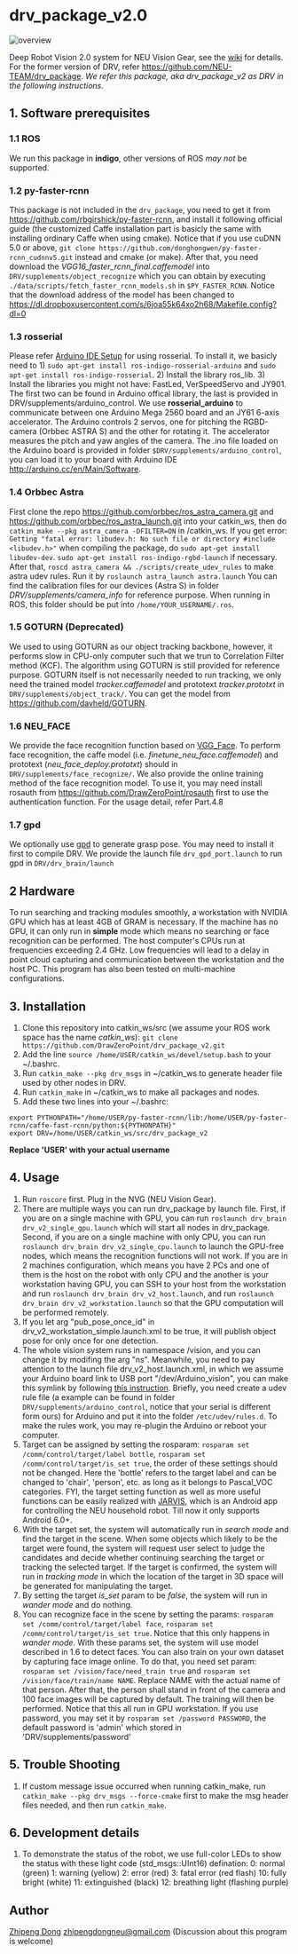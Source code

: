 # drv_package_v2.0

![overview](https://github.com/DrawZeroPoint/drv_package_v2/blob/master/supplements/figures/1.png )

Deep Robot Vision 2.0 system for NEU Vision Gear, see the [wiki](https://github.com/DrawZeroPoint/drv_package_v2/wiki) for details.
For the former version of DRV, refer https://github.com/NEU-TEAM/drv_package. 
*We refer this package, aka drv_package_v2 as DRV in the following instructions.*

## 1. Software prerequisites
### 1.1 ROS
We run this package in **indigo**, other versions of ROS *may not* be supported.

### 1.2 py-faster-rcnn
This package is not included in the `drv_package`, you need to get it from <https://github.com/rbgirshick/py-faster-rcnn>, and install it following official guide (the customized Caffe installation part is basicly the same with installing ordinary Caffe when using cmake). Notice that if you use cuDNN 5.0 or above, `git clone https://github.com/donghongwen/py-faster-rcnn_cudnnv5.git` instead and cmake (or make). 
After that, you need download the *VGG16_faster_rcnn_final.caffemodel*  into `DRV/supplements/object_recognize` which you can obtain by executing `./data/scripts/fetch_faster_rcnn_models.sh` in `$PY_FASTER_RCNN`. Notice that the download address of the model has been changed to https://dl.dropboxusercontent.com/s/6joa55k64xo2h68/Makefile.config?dl=0

### 1.3 rosserial
Please refer [Arduino IDE Setup](http://wiki.ros.org/rosserial_arduino/Tutorials/Arduino%20IDE%20Setup) for using rosserial. To install it, we basicly need to 1) `sudo apt-get install ros-indigo-rosserial-arduino` and `sudo apt-get install ros-indigo-rosserial`. 2) Install the library ros_lib. 3) Install the libraries you might not have: FastLed, VerSpeedServo and JY901. The first two can be found in Arduino offical library, the last is provided in DRV/supplements/arduino_control.
We use **rosserial_arduino** to communicate between one Arduino Mega 2560 board and an JY61 6-axis accelerator. The Arduino controls 2 servos, one for pitching the RGBD-camera (Orbbec ASTRA S) and the other for rotating it. The accelerator measures the pitch and yaw angles of the camera. The .ino file loaded on the Arduino board is provided in folder `$DRV/supplements/arduino_control`, you can load it to your board with Arduino IDE <http://arduino.cc/en/Main/Software>.

### 1.4 Orbbec Astra
First clone the repo https://github.com/orbbec/ros_astra_camera.git and https://github.com/orbbec/ros_astra_launch.git into your catkin_ws, then do `catkin_make --pkg astra_camera -DFILTER=ON` in /catkin_ws.
If you get error: `Getting "fatal error: libudev.h: No such file or directory #include <libudev.h>"` when compiling the package, do `sudo apt-get install libudev-dev`. `sudo apt-get install ros-indigo-rgbd-launch` if necessary.
After that, `roscd astra_camera && ./scripts/create_udev_rules` to make astra udev rules. Run it by `roslaunch astra_launch astra.launch`
You can find the calibration files for our devices (Astra S) in folder *DRV/supplements/camera_info* for reference purpose. When running in ROS, this folder should be put into `/home/YOUR_USERNAME/.ros`.

### 1.5 GOTURN (Deprecated)
We used to using GOTURN as our object tracking backbone, however, it performs slow in CPU-only computer such that we trun to Correlation Filter method (KCF). The algorithm using GOTURN is still provided for reference purpose. GOTURN itself is not necessarily needed to run tracking, we only need the trained model *tracker.caffemodel* and prototext *tracker.prototxt* in `DRV/supplements/object_track/`. You can get the model from <https://github.com/davheld/GOTURN>.

### 1.6 NEU_FACE
We provide the face recognition function based on [VGG_Face](http://www.robots.ox.ac.uk/~vgg/software/vgg_face/). To perform face recognition, the caffe model (i.e. *finetune_neu_face.caffemodel*) and prototext (*neu_face_deploy.prototxt*) should in `DRV/supplements/face_recognize/`.
We also provide the online training method of the face recognition model. To use it, you may need install rosauth from https://github.com/DrawZeroPoint/rosauth first to use the authentication function. For the usage detail, refer Part.4.8

### 1.7 gpd
We optionally use [gpd](https://github.com/atenpas/gpd) to generate grasp pose. You may need to install it first to compile DRV. We provide the launch file `drv_gpd_port.launch` to run gpd in `DRV/drv_brain/launch`

## 2 Hardware
To run searching and tracking modules smoothly, a workstation with NVIDIA GPU which has at least 4GB of GRAM is necessary. If the machine has no GPU, it can only run in **simple** mode which means no searching or face recognition can be performed.
The host computer's CPUs run at frequencies exceeding 2.4 GHz. Low frequencies will lead to a delay in point cloud capturing and communication between the workstation and the host PC.
This program has also been tested on multi-machine configurations.

## 3. Installation
1. Clone this repository into catkin_ws/src (we assume your ROS work space has the name *catkin_ws*):
`git clone https://github.com/DrawZeroPoint/drv_package_v2.git`
2. Add the line `source /home/USER/catkin_ws/devel/setup.bash` to your ~/.bashrc.
2. Run `catkin_make --pkg drv_msgs` in ~/catkin_ws to generate header file used by other nodes in DRV.
3. Run `catkin_make` in ~/catkin_ws to make all packages and nodes.
4. Add these two lines into your ~/.bashrc:
 ```
export PYTHONPATH="/home/USER/py-faster-rcnn/lib:/home/USER/py-faster-rcnn/caffe-fast-rcnn/python:${PYTHONPATH}"
export DRV=/home/USER/catkin_ws/src/drv_package_v2
 ```
 **Replace 'USER' with your actual username**

## 4. Usage
1. Run `roscore` first. Plug in the NVG (NEU Vision Gear).
2. There are multiple ways you can run drv_package by launch file. First, if you are on a single machine with GPU, you can run `roslaunch drv_brain drv_v2_single_gpu.launch` which will start all nodes in drv_package. Second, if you are on a single machine with only CPU, you can run `roslaunch drv_brain drv_v2_single_cpu.launch` to launch the GPU-free nodes, which means the recognition functions will not work. 
If you are in 2 machines configuration, which means you have 2 PCs and one of them is the host on the robot with only CPU and the another is your workstation having GPU, you can SSH to your host from the workstation and run `roslaunch drv_brain drv_v2_host.launch`, and run `roslaunch drv_brain drv_v2_workstation.launch` so that the GPU computation will be performed remotely. 
3. If you let arg "pub_pose_once_id" in drv_v2_workstation_simple.launch.xml to be true, it will publish object pose for only once for one detection. 
4. The whole vision system runs in namespace /vision, and you can change it by modifing the arg "ns". Meanwhile, you need to pay attention to the launch file drv_v2_host.launch.xml, in which we assume your Arduino board link to USB port "/dev/Arduino_vision", you can make this symlink by following [this instruction](http://www.joakimlinde.se/microcontrollers/arduino/avr/udev.php). Briefly, you need create a udev rule file (a example can be found in folder `DRV/supplements/arduino_control`, notice that your serial is different form ours) for Arduino and put it into the folder `/etc/udev/rules.d`. To make the rules work, you may re-plugin the Arduino or reboot your computer. 
5. Target can be assigned by setting the rosparam: `rosparam set /comm/control/target/label bottle`, `rosparam set /comm/control/target/is_set true`, the order of these settings should not be changed. Here the 'bottle' refers to the target label and can be changed to 'chair', 'person', etc. as long as it belongs to Pascal_VOC categories. FYI, the target setting function as well as more useful functions can be easily realized with [JARVIS](https://github.com/NEU-TEAM/JARVIS), which is an Android app for controlling the NEU household robot. Till now it only supports Android 6.0+.
6. With the target set, the system will automatically run in *search mode* and find the target in the scene. When some objects which likely to be the target were found, the system will request user select to judge the candidates and decide whether continuing searching the target or tracking the selected target. If the target is confirmed, the system will run in *tracking mode* in which the location of the target in 3D space will be generated for manipulating the target.
7. By setting the target *is_set* param to be *false*, the system will run in *wander mode* and do nothing.
8. You can recognize face in the scene by setting the params: `rosparam set /comm/control/target/label face`, `rosparam set /comm/control/target/is_set true`. Notice that this only happens in *wander mode*. With these params set, the system will use model described in 1.6 to detect faces. You can also train on your own dataset by capturing face image online. To do that, you need set param: `rosparam set /vision/face/need_train true` and `rosparam set /vision/face/train/name NAME`. Replace NAME with the actual name of that person. After that, the person shall stand in front of the camera and 100 face images will be captured by default. The training will then be performed. Notice that this all run in GPU workstation. If you use password, you may set it by `rosparam set /password PASSWORD`, the default password is 'admin' which stored in 'DRV/supplements/password'

## 5. Trouble Shooting
1. If custom message issue occurred when running catkin_make, run `catkin_make --pkg drv_msgs --force-cmake` first to make the msg header files needed, and then run `catkin_make`.
 
## 6. Development details
1. To demonstrate the status of the robot, we use full-color LEDs to show the status with these light code (std_msgs::UInt16) defination:
0: normal (green)
1: warning (yellow) 2: error (red) 3: fatal error (red flash)
10: fully bright (white) 11: extinguished (black) 12: breathing light (flashing purple)

## Author
[Zhipeng Dong](https://github.com/DrawZeroPoint) zhipengdongneu@gmail.com (Discussion about this program is welcome) 
 